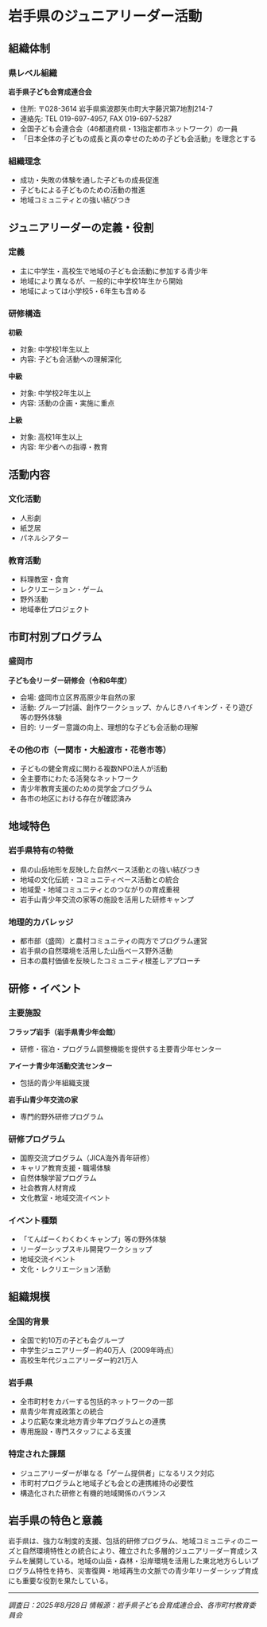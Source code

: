 # 岩手県のジュニアリーダー活動

## 組織体制

### 県レベル組織
**岩手県子ども会育成連合会**
- 住所: 〒028-3614 岩手県紫波郡矢巾町大字藤沢第7地割214-7
- 連絡先: TEL 019-697-4957, FAX 019-697-5287
- 全国子ども会連合会（46都道府県・13指定都市ネットワーク）の一員
- 「日本全体の子どもの成長と真の幸せのための子ども会活動」を理念とする

### 組織理念
- 成功・失敗の体験を通した子どもの成長促進
- 子どもによる子どものための活動の推進
- 地域コミュニティとの強い結びつき

## ジュニアリーダーの定義・役割

### 定義
- 主に中学生・高校生で地域の子ども会活動に参加する青少年
- 地域により異なるが、一般的に中学校1年生から開始
- 地域によっては小学校5・6年生も含める

### 研修構造
**初級**
- 対象: 中学校1年生以上
- 内容: 子ども会活動への理解深化

**中級**
- 対象: 中学校2年生以上
- 内容: 活動の企画・実施に重点

**上級**
- 対象: 高校1年生以上
- 内容: 年少者への指導・教育

## 活動内容

### 文化活動
- 人形劇
- 紙芝居
- パネルシアター

### 教育活動
- 料理教室・食育
- レクリエーション・ゲーム
- 野外活動
- 地域奉仕プロジェクト

## 市町村別プログラム

### 盛岡市
**子ども会リーダー研修会（令和6年度）**
- 会場: 盛岡市立区界高原少年自然の家
- 活動: グループ討議、創作ワークショップ、かんじきハイキング・そり遊び等の野外体験
- 目的: リーダー意識の向上、理想的な子ども会活動の理解

### その他の市（一関市・大船渡市・花巻市等）
- 子どもの健全育成に関わる複数NPO法人が活動
- 全主要市にわたる活発なネットワーク
- 青少年教育支援のための奨学金プログラム
- 各市の地区における存在が確認済み

## 地域特色

### 岩手県特有の特徴
- 県の山岳地形を反映した自然ベース活動との強い結びつき
- 地域の文化伝統・コミュニティベース活動との統合
- 地域愛・地域コミュニティとのつながりの育成重視
- 岩手山青少年交流の家等の施設を活用した研修キャンプ

### 地理的カバレッジ
- 都市部（盛岡）と農村コミュニティの両方でプログラム運営
- 岩手県の自然環境を活用した山岳ベース野外活動
- 日本の農村価値を反映したコミュニティ根差しアプローチ

## 研修・イベント

### 主要施設
**フラップ岩手（岩手県青少年会館）**
- 研修・宿泊・プログラム調整機能を提供する主要青少年センター

**アイーナ青少年活動交流センター**
- 包括的青少年組織支援

**岩手山青少年交流の家**
- 専門的野外研修プログラム

### 研修プログラム
- 国際交流プログラム（JICA海外青年研修）
- キャリア教育支援・職場体験
- 自然体験学習プログラム
- 社会教育人材育成
- 文化教室・地域交流イベント

### イベント種類
- 「てんぱーくわくわくキャンプ」等の野外体験
- リーダーシップスキル開発ワークショップ
- 地域交流イベント
- 文化・レクリエーション活動

## 組織規模

### 全国的背景
- 全国で約10万の子ども会グループ
- 中学生ジュニアリーダー約40万人（2009年時点）
- 高校生年代ジュニアリーダー約21万人

### 岩手県
- 全市町村をカバーする包括的ネットワークの一部
- 県青少年育成政策との統合
- より広範な東北地方青少年プログラムとの連携
- 専用施設・専門スタッフによる支援

### 特定された課題
- ジュニアリーダーが単なる「ゲーム提供者」になるリスク対応
- 市町村プログラムと地域子ども会との連携維持の必要性
- 構造化された研修と有機的地域関係のバランス

## 岩手県の特色と意義

岩手県は、強力な制度的支援、包括的研修プログラム、地域コミュニティのニーズと自然環境特性との統合により、確立された多層的ジュニアリーダー育成システムを展開している。地域の山岳・森林・沿岸環境を活用した東北地方らしいプログラム特性を持ち、災害復興・地域再生の文脈での青少年リーダーシップ育成にも重要な役割を果たしている。

---
*調査日：2025年8月28日*
*情報源：岩手県子ども会育成連合会、各市町村教育委員会*